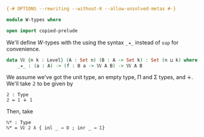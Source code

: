 ```agda
{-# OPTIONS --rewriting --without-K --allow-unsolved-metas #-}

module W-types where

open import copied-prelude

```
We'll define $W$-types with the using the syntax `_◂_` instead of `sup` for convenience.

```agda
data 𝕎 {n k : Level} (A : Set n) (B : A -> Set k) : Set (n ⊔ k) where
    _◂_ : (a : A) -> (f : B a -> 𝕎 A B) -> 𝕎 A B
```
We assume we've got the unit type, an empty type, Π and Σ types, and ∔. We'll take 𝟚 to be given by

```
𝟚 : Type
𝟚 = 𝟙 ∔ 𝟙
```

Then, take
```
ℕᵂ : Type
ℕᵂ = 𝕎 𝟚 λ { inl _ → 𝟘 ; inr _ → 𝟙}


